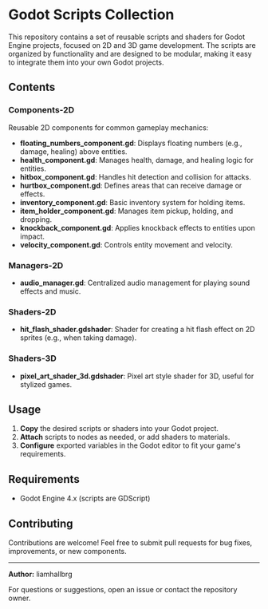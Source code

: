 
# Godot Scripts Collection

This repository contains a set of reusable scripts and shaders for Godot Engine projects, focused on 2D and 3D game development. The scripts are organized by functionality and are designed to be modular, making it easy to integrate them into your own Godot projects.

## Contents

### Components-2D
Reusable 2D components for common gameplay mechanics:
- **floating_numbers_component.gd**: Displays floating numbers (e.g., damage, healing) above entities.
- **health_component.gd**: Manages health, damage, and healing logic for entities.
- **hitbox_component.gd**: Handles hit detection and collision for attacks.
- **hurtbox_component.gd**: Defines areas that can receive damage or effects.
- **inventory_component.gd**: Basic inventory system for holding items.
- **item_holder_component.gd**: Manages item pickup, holding, and dropping.
- **knockback_component.gd**: Applies knockback effects to entities upon impact.
- **velocity_component.gd**: Controls entity movement and velocity.

### Managers-2D
- **audio_manager.gd**: Centralized audio management for playing sound effects and music.

### Shaders-2D
- **hit_flash_shader.gdshader**: Shader for creating a hit flash effect on 2D sprites (e.g., when taking damage).

### Shaders-3D
- **pixel_art_shader_3d.gdshader**: Pixel art style shader for 3D, useful for stylized games.

## Usage
1. **Copy** the desired scripts or shaders into your Godot project.
2. **Attach** scripts to nodes as needed, or add shaders to materials.
3. **Configure** exported variables in the Godot editor to fit your game's requirements.

## Requirements
- Godot Engine 4.x (scripts are GDScript)

## Contributing
Contributions are welcome! Feel free to submit pull requests for bug fixes, improvements, or new components.

---

**Author:** liamhallbrg

For questions or suggestions, open an issue or contact the repository owner.

